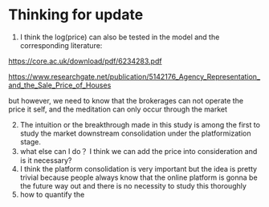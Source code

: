 # Thinking for update

1. I think the log(price) can also be tested in the model and the corresponding literature: 

https://core.ac.uk/download/pdf/6234283.pdf

https://www.researchgate.net/publication/5142176_Agency_Representation_and_the_Sale_Price_of_Houses

but however, we need to know that the brokerages can not operate the price it self, and the meditation can only occur through the market

2. The intuition or the breakthrough made in this study is among the first to study the market downstream consolidation under the platformization stage.
3. what else can I do？ I think we can add the price into consideration and is it necessary? 
4. I think the platform consolidation is very important but the idea is pretty trivial because people always know that the online platform is gonna be the future way out and there is no necessity to study this thoroughly
5. how to quantify the 

